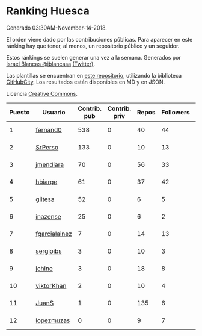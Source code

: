 # Ranking Huesca

Generado 03:30AM-November-14-2018.

El orden viene dado por las contribuciones públicas. Para aparecer en este ránking hay que tener, al menos, un repositorio público y un seguidor.

Estos ránkings se suelen generar una vez a la semana. Generados por [Israel Blancas @iblancasa](https://github.com/iblancasa/) [(Twitter)](https://twitter.com/iblancasa).

Las plantillas se encuentran en [este repositorio](https://github.com/iblancasa/GH-Spanish-Ranking), utilizando la biblioteca [GitHubCity](https://github.com/iblancasa/GitHubCity). Los resultados están disponibles en MD y en JSON.

Licencia [Creative Commons](https://creativecommons.org/licenses/by/4.0/).

| Puesto   |  Usuario  | Contrib. pub | Contrib. priv |Repos| Followers | Desde |  Avatar  |
|----------|-----------|--------------|---------------|-----|-----------|-------|----------|
|1|[fernand0](https://github.com/fernand0)|538|0|40|44|2008-03-06|![fernand0]()|
|2|[SrPerso](https://github.com/SrPerso)|133|0|10|13|2016-02-09|![SrPerso]()|
|3|[jmendiara](https://github.com/jmendiara)|70|0|56|33|2011-06-15|![jmendiara]()|
|4|[hbiarge](https://github.com/hbiarge)|61|0|37|42|2010-11-08|![hbiarge]()|
|5|[giltesa](https://github.com/giltesa)|52|0|6|5|2014-08-26|![giltesa]()|
|6|[inazense](https://github.com/inazense)|25|0|6|2|2016-08-16|![inazense]()|
|7|[fgarcialainez](https://github.com/fgarcialainez)|7|0|14|13|2012-05-19|![fgarcialainez]()|
|8|[sergioibs](https://github.com/sergioibs)|3|0|10|3|2013-09-26|![sergioibs]()|
|9|[jchine](https://github.com/jchine)|3|0|18|8|2012-05-03|![jchine]()|
|10|[viktorKhan](https://github.com/viktorKhan)|2|0|10|4|2013-06-13|![viktorKhan]()|
|11|[JuanS](https://github.com/JuanS)|1|0|135|6|2012-08-16|![JuanS]()|
|12|[lopezmuzas](https://github.com/lopezmuzas)|0|0|9|7|2012-02-01|![lopezmuzas]()|
